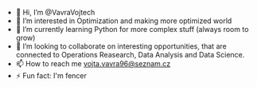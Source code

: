 - 👋 Hi, I’m @VavraVojtech
- 👀 I’m interested in Optimization and making more optimized world
- 🌱 I’m currently learning Python for more complex stuff (always room to grow)
- 💞️ I’m looking to collaborate on interesting opportunities, that are connected to Operations Reasearch, Data Analysis and Data Science.
- 📫 How to reach me vojta.vavra96@seznam.cz
- ⚡ Fun fact: I'm fencer

<!---
VavraVojtech/VavraVojtech is a ✨ special ✨ repository because its `README.md` (this file) appears on your GitHub profile.
You can click the Preview link to take a look at your changes.
--->
